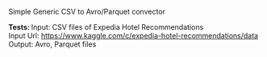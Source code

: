Simple Generic CSV to Avro/Parquet convector  <br>

<b> Tests:  </b>
Input: CSV files of Expedia Hotel Recommendations
<br> Input Url: https://www.kaggle.com/c/expedia-hotel-recommendations/data
<br> Output: Avro, Parquet files

